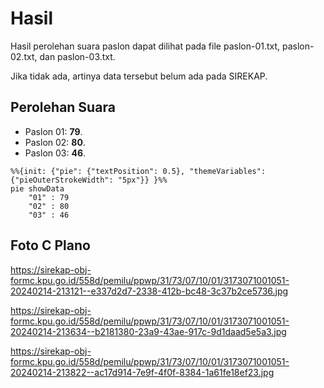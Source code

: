 # Hasil

Hasil perolehan suara paslon dapat dilihat pada file paslon-01.txt, paslon-02.txt, dan paslon-03.txt.

Jika tidak ada, artinya data tersebut belum ada pada SIREKAP.

## Perolehan Suara

 * Paslon 01: **79**.
 * Paslon 02: **80**.
 * Paslon 03: **46**.

```mermaid
%%{init: {"pie": {"textPosition": 0.5}, "themeVariables": {"pieOuterStrokeWidth": "5px"}} }%%
pie showData
    "01" : 79
    "02" : 80
    "03" : 46
```
## Foto C Plano

https://sirekap-obj-formc.kpu.go.id/558d/pemilu/ppwp/31/73/07/10/01/3173071001051-20240214-213121--e337d2d7-2338-412b-bc48-3c37b2ce5736.jpg

https://sirekap-obj-formc.kpu.go.id/558d/pemilu/ppwp/31/73/07/10/01/3173071001051-20240214-213634--b2181380-23a9-43ae-917c-9d1daad5e5a3.jpg

https://sirekap-obj-formc.kpu.go.id/558d/pemilu/ppwp/31/73/07/10/01/3173071001051-20240214-213822--ac17d914-7e9f-4f0f-8384-1a61fe18ef23.jpg
